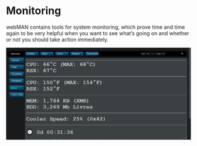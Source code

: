 # Monitoring

webMAN contains tools for system monitoring, which prove time and time again to be very helpful when you want to see what’s going on and whether or not you should take action immediately.

![](../../../../.gitbook/assets/wMAN-cpursx-1.png)

